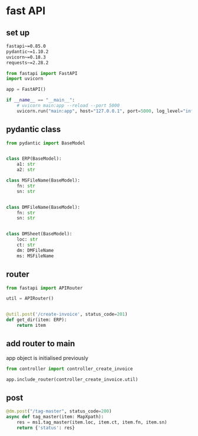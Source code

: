 # fast API

## set up

```txt
fastapi~=0.85.0
pydantic~=1.10.2
uvicorn~=0.18.3
requests~=2.28.2
```

```python
from fastapi import FastAPI
import uvicorn

app = FastAPI()

if __name__ == "__main__":
    # uvicorn main:app --reload --port 5000
    uvicorn.run("main:app", host="127.0.0.1", port=5000, log_level="info", reload=True)

```

## pydantic class

```python
from pydantic import BaseModel


class ERP(BaseModel):
    a1: str
    a2: str

class MSFileName(BaseModel):
    fn: str
    sn: str


class DMFileName(BaseModel):
    fn: str
    sn: str


class DMSheet(BaseModel):
    loc: str
    ct: str
    dm: DMFileName
    ms: MSFileName

```

## router

```python
from fastapi import APIRouter

util = APIRouter()


@util.post('/create-invoice', status_code=201)
def get_dir(item: ERP):
    return item
```

## add router to main

app object is initialised previously

```python
from controller import controller_create_invoice

app.include_router(controller_create_invoice.util)
```

## post
```python
@dm.post("/tag-master", status_code=200)
async def tag_master(item: MapXpath):
    res = ms1.tag_master(item.loc, item.ct, item.fn, item.sn)
    return {'status': res}
```